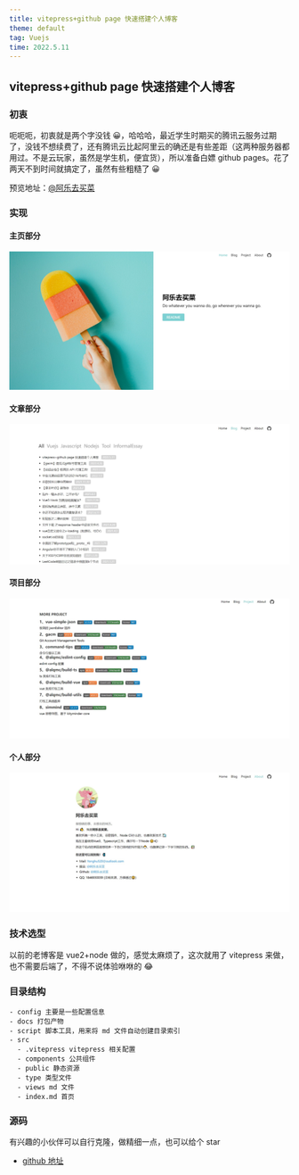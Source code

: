 ```yaml
---
title: vitepress+github page 快速搭建个人博客
theme: default
tag: Vuejs
time: 2022.5.11
---
```


## vitepress+github page 快速搭建个人博客

### 初衷

呃呃呃，初衷就是两个字没钱 😀，哈哈哈，最近学生时期买的腾讯云服务过期了，没钱不想续费了，还有腾讯云比起阿里云的确还是有些差距（这两种服务器都用过。不是云玩家，虽然是学生机，便宜货），所以准备白嫖 github pages。花了两天不到时间就搞定了，虽然有些粗糙了 😀

预览地址：[@阿乐去买菜](alqmc.github.io)

### 实现

#### 主页部分

![阿乐去买菜](/static/articles/blog.jpg)

#### 文章部分

![阿乐去买菜](/static/articles/blog2.jpg)

#### 项目部分

![阿乐去买菜](/static/articles/blog1.jpg)

#### 个人部分

![阿乐去买菜](/static/articles/blog3.jpg)

### 技术选型

以前的老博客是 vue2+node 做的，感觉太麻烦了，这次就用了 vitepress 来做，也不需要后端了，不得不说体验咻咻的 😂

### 目录结构

```
- config 主要是一些配置信息
- docs 打包产物
- script 脚本工具，用来将 md 文件自动创建目录索引
- src
  - .vitepress vitepress 相关配置
  - components 公共组件
  - public 静态资源
  - type 类型文件
  - views md 文件
  - index.md 首页

```

### 源码

有兴趣的小伙伴可以自行克隆，做精细一点，也可以给个 star

- [github 地址](https://github.com/alqmc/alqmc.github.io)
